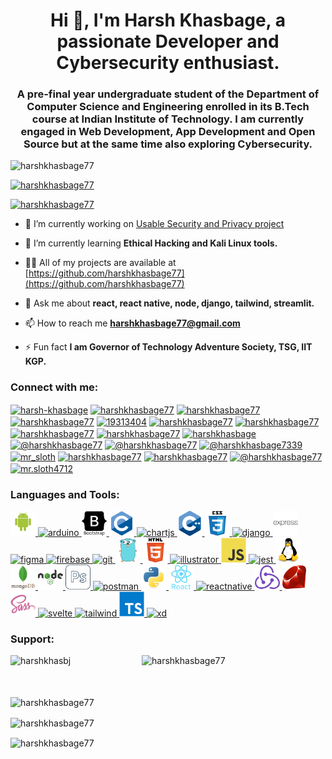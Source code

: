 <h1 align="center">Hi 👋, I'm Harsh Khasbage, a passionate Developer and Cybersecurity enthusiast.</h1>
<h3 align="center">A pre-final year undergraduate student of the Department of Computer Science and Engineering enrolled in its B.Tech course at Indian Institute of Technology. I am currently engaged in Web Development, App Development and Open Source but at the same time also exploring Cybersecurity.</h3>

<p align="left"> <img src="https://komarev.com/ghpvc/?username=harshkhasbage77&label=Profile%20views&color=0e75b6&style=flat" alt="harshkhasbage77" /> </p>

<p align="left"> <a href="https://github.com/ryo-ma/github-profile-trophy"><img src="https://github-profile-trophy.vercel.app/?username=harshkhasbage77" alt="harshkhasbage77" /></a> </p>

<p align="left"> <a href="https://twitter.com/harshkhasbage77" target="blank"><img src="https://img.shields.io/twitter/follow/harshkhasbage77?logo=twitter&style=for-the-badge" alt="harshkhasbage77" /></a> </p>

- 🔭 I’m currently working on [Usable Security and Privacy project](https://github.com/harshkhasbage77/USP_Project)

- 🌱 I’m currently learning **Ethical Hacking and Kali Linux tools.**

- 👨‍💻 All of my projects are available at [https://github.com/harshkhasbage77](https://github.com/harshkhasbage77)

- 💬 Ask me about **react, react native, node, django, tailwind, streamlit.**

- 📫 How to reach me **harshkhasbage77@gmail.com**

- ⚡ Fun fact **I am Governor of Technology Adventure Society, TSG, IIT KGP.**

<h3 align="left">Connect with me:</h3>
<p align="left">
<a href="https://codepen.io/harsh-khasbage" target="blank"><img align="center" src="https://raw.githubusercontent.com/rahuldkjain/github-profile-readme-generator/master/src/images/icons/Social/codepen.svg" alt="harsh-khasbage" height="30" width="40" /></a>
<a href="https://dev.to/harshkhasbage77" target="blank"><img align="center" src="https://raw.githubusercontent.com/rahuldkjain/github-profile-readme-generator/master/src/images/icons/Social/devto.svg" alt="harshkhasbage77" height="30" width="40" /></a>
<a href="https://twitter.com/harshkhasbage77" target="blank"><img align="center" src="https://raw.githubusercontent.com/rahuldkjain/github-profile-readme-generator/master/src/images/icons/Social/twitter.svg" alt="harshkhasbage77" height="30" width="40" /></a>
<a href="https://linkedin.com/in/harshkhasbage77" target="blank"><img align="center" src="https://raw.githubusercontent.com/rahuldkjain/github-profile-readme-generator/master/src/images/icons/Social/linked-in-alt.svg" alt="harshkhasbage77" height="30" width="40" /></a>
<a href="https://stackoverflow.com/users/19313404" target="blank"><img align="center" src="https://raw.githubusercontent.com/rahuldkjain/github-profile-readme-generator/master/src/images/icons/Social/stack-overflow.svg" alt="19313404" height="30" width="40" /></a>
<a href="https://codesandbox.com/harshkhasbage77" target="blank"><img align="center" src="https://raw.githubusercontent.com/rahuldkjain/github-profile-readme-generator/master/src/images/icons/Social/codesandbox.svg" alt="harshkhasbage77" height="30" width="40" /></a>
<a href="https://fb.com/harshkhasbage77" target="blank"><img align="center" src="https://raw.githubusercontent.com/rahuldkjain/github-profile-readme-generator/master/src/images/icons/Social/facebook.svg" alt="harshkhasbage77" height="30" width="40" /></a>
<a href="https://instagram.com/harshkhasbage77" target="blank"><img align="center" src="https://raw.githubusercontent.com/rahuldkjain/github-profile-readme-generator/master/src/images/icons/Social/instagram.svg" alt="harshkhasbage77" height="30" width="40" /></a>
<a href="https://dribbble.com/harshkhasbage77" target="blank"><img align="center" src="https://raw.githubusercontent.com/rahuldkjain/github-profile-readme-generator/master/src/images/icons/Social/dribbble.svg" alt="harshkhasbage77" height="30" width="40" /></a>
<a href="https://www.behance.net/harshkhasbage" target="blank"><img align="center" src="https://raw.githubusercontent.com/rahuldkjain/github-profile-readme-generator/master/src/images/icons/Social/behance.svg" alt="harshkhasbage" height="30" width="40" /></a>
<a href="https://hashnode.com/@harshkhasbage77" target="blank"><img align="center" src="https://raw.githubusercontent.com/rahuldkjain/github-profile-readme-generator/master/src/images/icons/Social/hashnode.svg" alt="@harshkhasbage77" height="30" width="40" /></a>
<a href="https://medium.com/@harshkhasbage77" target="blank"><img align="center" src="https://raw.githubusercontent.com/rahuldkjain/github-profile-readme-generator/master/src/images/icons/Social/medium.svg" alt="@harshkhasbage77" height="30" width="40" /></a>
<a href="https://www.youtube.com/c/@harshkhasbage7339" target="blank"><img align="center" src="https://raw.githubusercontent.com/rahuldkjain/github-profile-readme-generator/master/src/images/icons/Social/youtube.svg" alt="@harshkhasbage7339" height="30" width="40" /></a>
<a href="https://www.codechef.com/users/mr_sloth" target="blank"><img align="center" src="https://cdn.jsdelivr.net/npm/simple-icons@3.1.0/icons/codechef.svg" alt="mr_sloth" height="30" width="40" /></a>
<a href="https://www.hackerrank.com/harshkhasbage77" target="blank"><img align="center" src="https://raw.githubusercontent.com/rahuldkjain/github-profile-readme-generator/master/src/images/icons/Social/hackerrank.svg" alt="harshkhasbage77" height="30" width="40" /></a>
<a href="https://www.leetcode.com/harshkhasbage77" target="blank"><img align="center" src="https://raw.githubusercontent.com/rahuldkjain/github-profile-readme-generator/master/src/images/icons/Social/leet-code.svg" alt="harshkhasbage77" height="30" width="40" /></a>
<a href="https://www.hackerearth.com/@harshkhasbage77" target="blank"><img align="center" src="https://raw.githubusercontent.com/rahuldkjain/github-profile-readme-generator/master/src/images/icons/Social/hackerearth.svg" alt="@harshkhasbage77" height="30" width="40" /></a>
<a href="https://discord.gg/mr.sloth4712" target="blank"><img align="center" src="https://raw.githubusercontent.com/rahuldkjain/github-profile-readme-generator/master/src/images/icons/Social/discord.svg" alt="mr.sloth4712" height="30" width="40" /></a>
</p>

<h3 align="left">Languages and Tools:</h3>
<p align="left"> <a href="https://developer.android.com" target="_blank" rel="noreferrer"> <img src="https://raw.githubusercontent.com/devicons/devicon/master/icons/android/android-original-wordmark.svg" alt="android" width="40" height="40"/> </a> <a href="https://www.arduino.cc/" target="_blank" rel="noreferrer"> <img src="https://cdn.worldvectorlogo.com/logos/arduino-1.svg" alt="arduino" width="40" height="40"/> </a> <a href="https://getbootstrap.com" target="_blank" rel="noreferrer"> <img src="https://raw.githubusercontent.com/devicons/devicon/master/icons/bootstrap/bootstrap-plain-wordmark.svg" alt="bootstrap" width="40" height="40"/> </a> <a href="https://www.cprogramming.com/" target="_blank" rel="noreferrer"> <img src="https://raw.githubusercontent.com/devicons/devicon/master/icons/c/c-original.svg" alt="c" width="40" height="40"/> </a> <a href="https://www.chartjs.org" target="_blank" rel="noreferrer"> <img src="https://www.chartjs.org/media/logo-title.svg" alt="chartjs" width="40" height="40"/> </a> <a href="https://www.w3schools.com/cpp/" target="_blank" rel="noreferrer"> <img src="https://raw.githubusercontent.com/devicons/devicon/master/icons/cplusplus/cplusplus-original.svg" alt="cplusplus" width="40" height="40"/> </a> <a href="https://www.w3schools.com/css/" target="_blank" rel="noreferrer"> <img src="https://raw.githubusercontent.com/devicons/devicon/master/icons/css3/css3-original-wordmark.svg" alt="css3" width="40" height="40"/> </a> <a href="https://www.djangoproject.com/" target="_blank" rel="noreferrer"> <img src="https://cdn.worldvectorlogo.com/logos/django.svg" alt="django" width="40" height="40"/> </a> <a href="https://expressjs.com" target="_blank" rel="noreferrer"> <img src="https://raw.githubusercontent.com/devicons/devicon/master/icons/express/express-original-wordmark.svg" alt="express" width="40" height="40"/> </a> <a href="https://www.figma.com/" target="_blank" rel="noreferrer"> <img src="https://www.vectorlogo.zone/logos/figma/figma-icon.svg" alt="figma" width="40" height="40"/> </a> <a href="https://firebase.google.com/" target="_blank" rel="noreferrer"> <img src="https://www.vectorlogo.zone/logos/firebase/firebase-icon.svg" alt="firebase" width="40" height="40"/> </a> <a href="https://git-scm.com/" target="_blank" rel="noreferrer"> <img src="https://www.vectorlogo.zone/logos/git-scm/git-scm-icon.svg" alt="git" width="40" height="40"/> </a> <a href="https://golang.org" target="_blank" rel="noreferrer"> <img src="https://raw.githubusercontent.com/devicons/devicon/master/icons/go/go-original.svg" alt="go" width="40" height="40"/> </a> <a href="https://www.w3.org/html/" target="_blank" rel="noreferrer"> <img src="https://raw.githubusercontent.com/devicons/devicon/master/icons/html5/html5-original-wordmark.svg" alt="html5" width="40" height="40"/> </a> <a href="https://www.adobe.com/in/products/illustrator.html" target="_blank" rel="noreferrer"> <img src="https://www.vectorlogo.zone/logos/adobe_illustrator/adobe_illustrator-icon.svg" alt="illustrator" width="40" height="40"/> </a> <a href="https://developer.mozilla.org/en-US/docs/Web/JavaScript" target="_blank" rel="noreferrer"> <img src="https://raw.githubusercontent.com/devicons/devicon/master/icons/javascript/javascript-original.svg" alt="javascript" width="40" height="40"/> </a> <a href="https://jestjs.io" target="_blank" rel="noreferrer"> <img src="https://www.vectorlogo.zone/logos/jestjsio/jestjsio-icon.svg" alt="jest" width="40" height="40"/> </a> <a href="https://www.linux.org/" target="_blank" rel="noreferrer"> <img src="https://raw.githubusercontent.com/devicons/devicon/master/icons/linux/linux-original.svg" alt="linux" width="40" height="40"/> </a> <a href="https://www.mongodb.com/" target="_blank" rel="noreferrer"> <img src="https://raw.githubusercontent.com/devicons/devicon/master/icons/mongodb/mongodb-original-wordmark.svg" alt="mongodb" width="40" height="40"/> </a> <a href="https://nodejs.org" target="_blank" rel="noreferrer"> <img src="https://raw.githubusercontent.com/devicons/devicon/master/icons/nodejs/nodejs-original-wordmark.svg" alt="nodejs" width="40" height="40"/> </a> <a href="https://www.photoshop.com/en" target="_blank" rel="noreferrer"> <img src="https://raw.githubusercontent.com/devicons/devicon/master/icons/photoshop/photoshop-line.svg" alt="photoshop" width="40" height="40"/> </a> <a href="https://postman.com" target="_blank" rel="noreferrer"> <img src="https://www.vectorlogo.zone/logos/getpostman/getpostman-icon.svg" alt="postman" width="40" height="40"/> </a> <a href="https://www.python.org" target="_blank" rel="noreferrer"> <img src="https://raw.githubusercontent.com/devicons/devicon/master/icons/python/python-original.svg" alt="python" width="40" height="40"/> </a> <a href="https://reactjs.org/" target="_blank" rel="noreferrer"> <img src="https://raw.githubusercontent.com/devicons/devicon/master/icons/react/react-original-wordmark.svg" alt="react" width="40" height="40"/> </a> <a href="https://reactnative.dev/" target="_blank" rel="noreferrer"> <img src="https://reactnative.dev/img/header_logo.svg" alt="reactnative" width="40" height="40"/> </a> <a href="https://redux.js.org" target="_blank" rel="noreferrer"> <img src="https://raw.githubusercontent.com/devicons/devicon/master/icons/redux/redux-original.svg" alt="redux" width="40" height="40"/> </a> <a href="https://www.ruby-lang.org/en/" target="_blank" rel="noreferrer"> <img src="https://raw.githubusercontent.com/devicons/devicon/master/icons/ruby/ruby-original.svg" alt="ruby" width="40" height="40"/> </a> <a href="https://sass-lang.com" target="_blank" rel="noreferrer"> <img src="https://raw.githubusercontent.com/devicons/devicon/master/icons/sass/sass-original.svg" alt="sass" width="40" height="40"/> </a> <a href="https://svelte.dev" target="_blank" rel="noreferrer"> <img src="https://upload.wikimedia.org/wikipedia/commons/1/1b/Svelte_Logo.svg" alt="svelte" width="40" height="40"/> </a> <a href="https://tailwindcss.com/" target="_blank" rel="noreferrer"> <img src="https://www.vectorlogo.zone/logos/tailwindcss/tailwindcss-icon.svg" alt="tailwind" width="40" height="40"/> </a> <a href="https://www.typescriptlang.org/" target="_blank" rel="noreferrer"> <img src="https://raw.githubusercontent.com/devicons/devicon/master/icons/typescript/typescript-original.svg" alt="typescript" width="40" height="40"/> </a> <a href="https://www.adobe.com/products/xd.html" target="_blank" rel="noreferrer"> <img src="https://cdn.worldvectorlogo.com/logos/adobe-xd.svg" alt="xd" width="40" height="40"/> </a> </p>

<h3 align="left">Support:</h3>
<p><a href="https://www.buymeacoffee.com/harshkhasbj"> <img align="left" src="https://cdn.buymeacoffee.com/buttons/v2/default-yellow.png" height="50" width="210" alt="harshkhasbj" /></a><a href="https://ko-fi.com/harshkhasbage77"> <img align="left" src="https://cdn.ko-fi.com/cdn/kofi3.png?v=3" height="50" width="210" alt="harshkhasbage77" /></a></p><br><br>
<br>
<p><img align="center" src="https://github-readme-stats.vercel.app/api/top-langs?username=harshkhasbage77&show_icons=true&locale=en&layout=compact" alt="harshkhasbage77" /></p> 

<p><img align="center" src="https://github-readme-stats.vercel.app/api?username=harshkhasbage77&show_icons=true&locale=en" alt="harshkhasbage77" /></p> 

<p><img align="center" src="https://github-readme-streak-stats.herokuapp.com/?user=harshkhasbage77&" alt="harshkhasbage77" /></p>

